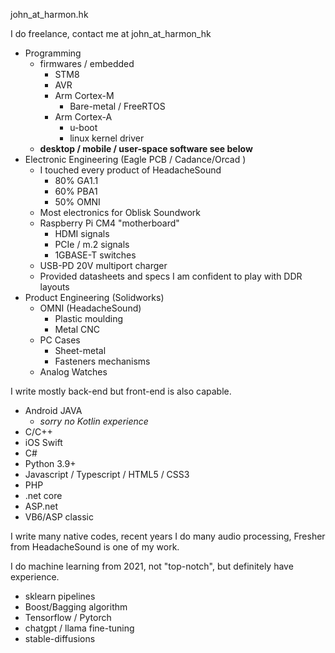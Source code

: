 john_at_harmon.hk

I do freelance, contact me at john_at_harmon_hk
- Programming
  - firmwares / embedded
    - STM8
    - AVR
    - Arm Cortex-M
      - Bare-metal / FreeRTOS
    - Arm Cortex-A
      - u-boot
      - linux kernel driver
  - **desktop / mobile / user-space software see below**
- Electronic Engineering (Eagle PCB / Cadance/Orcad )
  - I touched every product of HeadacheSound
    - 80% GA1.1
    - 60% PBA1
    - 50% OMNI
  - Most electronics for Oblisk Soundwork
  - Raspberry Pi CM4 "motherboard"
    - HDMI signals
    - PCIe / m.2 signals
    - 1GBASE-T switches
  - USB-PD 20V multiport charger
  - Provided datasheets and specs I am confident to play with DDR layouts
- Product Engineering (Solidworks)
  - OMNI (HeadacheSound) 
    - Plastic moulding
    - Metal CNC
  - PC Cases
    - Sheet-metal
    - Fasteners mechanisms
  - Analog Watches

I write mostly back-end but front-end is also capable.
- Android JAVA
  - *sorry no Kotlin experience*
- C/C++
- iOS Swift
- C#
- Python 3.9+
- Javascript / Typescript / HTML5 / CSS3
- PHP
- .net core
- ASP.net
- VB6/ASP classic

I write many native codes, recent years I do many audio processing, Fresher from HeadacheSound is one of my work.

I do machine learning from 2021, not "top-notch", but definitely have experience.
- sklearn pipelines
- Boost/Bagging algorithm
- Tensorflow / Pytorch
- chatgpt / llama fine-tuning
- stable-diffusions
